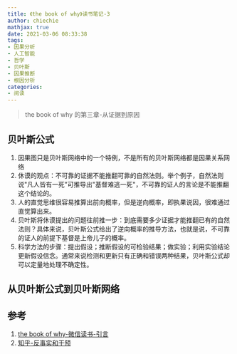 ```yaml
---
title: 《the book of why》读书笔记-3
author: chiechie
mathjax: true
date: 2021-03-06 08:33:38
tags: 
- 因果分析
- 人工智能
- 哲学
- 贝叶斯
- 因果推断
- 根因分析
categories: 
- 阅读
---
```


> the book of why 的第三章-从证据到原因

## 贝叶斯公式

1. 因果图只是贝叶斯网络中的一个特例，不是所有的贝叶斯网络都是因果关系网络
2. 休谟的观点：不可靠的证据不能推翻可靠的自然法则。举个例子，自然法则说"凡人皆有一死"可推导出"基督难逃一死"，不可靠的证人的言论是不能推翻这个结论的。
3. 人的直觉思维很容易推算出前向概率，但是逆向概率，即执果说因，很难通过直觉算出来。
4. 贝叶斯将休谟提出的问题往前推一步：到底需要多少证据才能推翻已有的自然法则？具体来说，贝叶斯公式给出了逆向概率的推导方法，也就是说，不可靠的证人的前提下基督是上帝儿子的概率。
5. 科学方法的步骤：提出假设；推断假设的可检验结果；做实验；利用实验结论更新假设信念。通常来说检测和更新只有正确和错误两种结果，贝叶斯公式却可以定量地处理不确定性。

## 从贝叶斯公式到贝叶斯网络


## 参考

1. [the book of why-微信读书-引言](http://bayes.cs.ucla.edu/WHY/why-intro.pdf)
2. [知乎-反事实和干预](https://zhuanlan.zhihu.com/p/269625734)